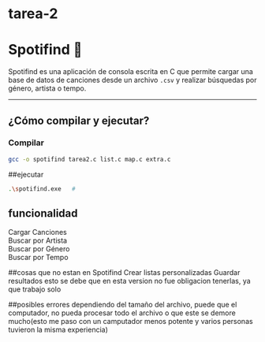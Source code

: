 # tarea-2

# Spotifind 🎵

Spotifind es una aplicación de consola escrita en C que permite cargar una base de datos de canciones desde un archivo `.csv` y realizar búsquedas por género, artista o tempo.

---

## ¿Cómo compilar y ejecutar?
### Compilar

```bash
gcc -o spotifind tarea2.c list.c map.c extra.c
````

##ejecutar
````bash
.\spotifind.exe   #
````

## funcionalidad
Cargar Canciones	
Buscar por Artista	
Buscar por Género	
Buscar por Tempo	

##cosas que no estan en Spotifind
Crear listas personalizadas	
Guardar resultados
esto se debe que en esta version no fue obligacion tenerlas, ya que trabajo solo


##posibles errores
dependiendo del tamaño del archivo, puede que el computador, no pueda procesar todo el archivo o que este se demore mucho(esto me paso con un camputador menos potente y varios personas tuvieron la misma experiencia)



